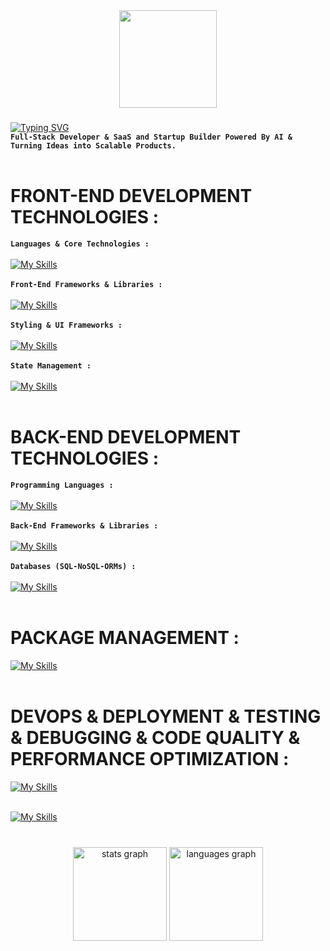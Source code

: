 <div align="center">
  <img height="156" src="https://media.giphy.com/media/M9gbBd9nbDrOTu1Mqx/giphy.gif"  />
</div>

###


[![Typing SVG](https://readme-typing-svg.herokuapp.com?font=Fira+Code&pause=1000&color=02F6F7&width=1000&lines=Aymane+Mehdi)](https://git.io/typing-svg)<br>
**`Full-Stack Developer & SaaS and Startup Builder Powered By AI & Turning Ideas into Scalable Products.`** 
<br><br>

# FRONT-END DEVELOPMENT TECHNOLOGIES :
**`Languages & Core Technologies :`**
<br><br>
[![My Skills](https://skillicons.dev/icons?i=html,css,js,ts,&perline=12)](https://skillicons.dev)
<br><br>
**`Front-End Frameworks & Libraries :`**
<br><br>
[![My Skills](https://skillicons.dev/icons?i=react,nextjs,remix,astro,threejs,angular,vue,nuxtjs,gatsby,solidjs,svelte,&perline=12)](https://skillicons.dev)
<br><br>
**`Styling & UI Frameworks :`**
<br><br>
[![My Skills](https://skillicons.dev/icons?i=sass,tailwind,materialui,&perline=12)](https://skillicons.dev)
<br><br>
**`State Management :`**
<br><br>
[![My Skills](https://skillicons.dev/icons?i=redux,&perline=12)](https://skillicons.dev)
<br><br>

# BACK-END DEVELOPMENT TECHNOLOGIES :
**`Programming Languages :`**
<br><br>
[![My Skills](https://skillicons.dev/icons?i=js,ts,&perline=12)](https://skillicons.dev)
<br><br>
**`Back-End Frameworks & Libraries :`**
<br><br>
[![My Skills](https://skillicons.dev/icons?i=nodejs,express,nestjs,bun,&perline=12)](https://skillicons.dev)
<br><br>
**`Databases (SQL-NoSQL-ORMs) :`**
<br><br>
[![My Skills](https://skillicons.dev/icons?i=firebase,mongodb,prisma,,&perline=12)](https://skillicons.dev)
<br><br>

# PACKAGE MANAGEMENT : 
[![My Skills](https://skillicons.dev/icons?i=npm,yarn,pnpm,&perline=12)](https://skillicons.dev)
<br><br>

# DEVOPS & DEPLOYMENT & TESTING & DEBUGGING & CODE QUALITY & PERFORMANCE OPTIMIZATION :
[![My Skills](https://skillicons.dev/icons?i=git,github,jest,docker,vercel,netlify,,&perline=12)](https://skillicons.dev)
<br><br>



[![My Skills](https://skillicons.dev/icons?i=,&perline=12)](https://skillicons.dev)
<br><br>
###

<div align="center">
  <img src="https://github-readme-stats.vercel.app/api?username=AYMANE-HAJJAM&hide_title=false&hide_rank=false&show_icons=true&include_all_commits=true&count_private=true&disable_animations=false&theme=dracula&locale=en&hide_border=false&order=1" height="150" alt="stats graph"  />
  <img src="https://github-readme-stats.vercel.app/api/top-langs?username=AYMANE-HAJJAM&locale=en&hide_title=false&layout=compact&card_width=320&langs_count=5&theme=dracula&hide_border=false&order=2" height="150" alt="languages graph"  />
</div>

###
